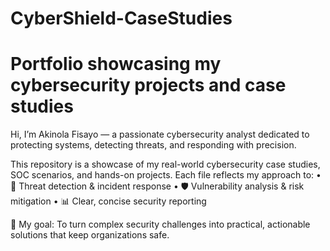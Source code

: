 # CyberShield-CaseStudies
# Portfolio showcasing my cybersecurity projects and case studies
Hi, I’m Akinola Fisayo — a passionate cybersecurity analyst dedicated to protecting systems, detecting threats, and responding with precision.

This repository is a showcase of my real-world cybersecurity case studies, SOC scenarios, and hands-on projects. Each file reflects my approach to:
	•	🔐 Threat detection & incident response
	•	🛡️ Vulnerability analysis & risk mitigation
	•	📊 Clear, concise security reporting

🚀 My goal: To turn complex security challenges into practical, actionable solutions that keep organizations safe.
